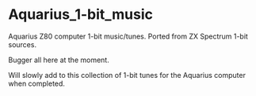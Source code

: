 # Aquarius_1-bit_music
Aquarius Z80 computer 1-bit music/tunes. Ported from ZX Spectrum 1-bit sources.

Bugger all here at the moment.

Will slowly add to this collection of 1-bit tunes for the Aquarius computer when completed.
